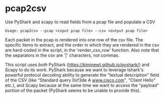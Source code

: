 # pcap2csv
Use PyShark and scapy to read fields from a pcap file and populate a CSV

    Usage: pcap2csv --pcap <input pcap file> --csv <output pcap file>

Each packet in the pcap is rendered into one row of the csv file.
The specific items to extract, and the order in which they are rendered
in the csv are hard-coded in the script, in the 'render_csv_row' function.
Also note that the separators in the csv are '|' characters, not commas.

This script uses *both* PyShark (https://kiminewt.github.io/pyshark/) and
Scapy to do its work. PyShark because we want to leverage tshark's powerful
protocol decoding ability to generate the "textual description" field of
the CSV (like "Standard query 0xf3de A www.cisco.com", "Client Hello" etc.), 
and Scapy because at the same time we want to access the "payload"
portion of the packet (PyShark seems to be unable to provide this).
